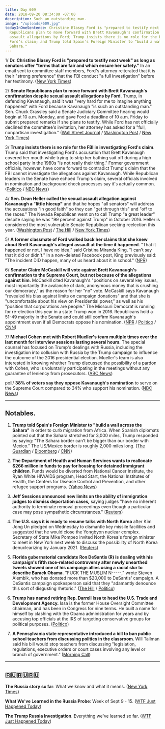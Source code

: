 ```yaml
---
title: Day 609
date: 2018-09-20 08:34:00 -07:00
description: Such an outstanding man.
image: "/uploads/609.jpg"
todayInOneSentence: Christine Blasey Ford is "prepared to testify next week"; Senate
  Republicans plan to move forward with Brett Kavanaugh's confirmation despite sexual
  assault allegations by Ford; Trump insists there is no role for the FBI in investigating
  Ford's claim; and Trump told Spain's Foreign Minister to "build a wall across the
  Sahara."
---
```


1/ **Dr. Christine Blasey Ford is "prepared to testify next week" as long as senators offer "terms that are fair and which ensure her safety."** In an email sent to committee staff members, Ford's attorney reiterated that it is their "strong preference" that the FBI conduct "a full investigation" before her testimony. ([New York Times](https://www.nytimes.com/2018/09/20/us/politics/brett-kavanaugh-christine-blasey.html))

2/ **Senate Republicans plan to move forward with Brett Kavanaugh's confirmation despite sexual assault allegations by Ford**. Trump, in defending Kavanaugh, said it was "very hard for me to imagine anything happened" with Ford because Kavanaugh "is such an outstanding man." Sen. Chuck Grassley said a Senate Judiciary Committee hearing would begin at 10 a.m. Monday, and gave Ford a deadline of 10 a.m. Friday to submit prepared remarks if she plans to testify. While Ford has not officially declined the committee's invitation, her attorney has asked for a "full, nonpartisan investigation." ([Wall Street Journal](https://www.wsj.com/articles/republicans-plan-to-push-ahead-on-kavanaugh-confirmation-1537370636) / [Washington Post](https://www.washingtonpost.com/politics/trump-says-alleged-assault-by-kavanaugh-is-very-hard-for-me-to-imagine/2018/09/19/07a71002-bbf3-11e8-bdc0-90f81cc58c5d_story.html) / [New York Times](https://www.nytimes.com/2018/09/19/us/politics/kavanaugh-accusations-trump-blasey-ford.html))

3/ **Trump insists there is no role for the FBI in investigating Ford's claim**. Trump said that investigating Ford's accusation that Brett Kavanaugh covered her mouth while trying to strip her bathing suit off during a high school party in the 1980s "is not really their thing." Former government officials, however, have come forward to contradict Trump's claim that the FBI cannot investigate the allegations against Kavanaugh. While Republican leaders in the Senate have echoed Trump's claim, several officials involved in nomination and background check processes say it's actually common. ([Politico](https://www.politico.com/story/2018/09/19/fbi-kavanaugh-allegations-trump-830150) / [NBC News](https://www.nbcnews.com/politics/supreme-court/can-fbi-investigate-allegation-against-brett-kavanaugh-n911036))

4/ **Sen. Dean Heller called the sexual assault allegation against Kavanaugh a "little hiccup"** and that he hopes "all senators" will address the accusations "in good faith" so they can "get through this" and "off to the races." The Nevada Republican went on to call Trump "a great leader" despite saying he was "99 percent against Trump" in October 2016. Heller is considered the most vulnerable Senate Republican seeking reelection this year. ([Washington Post](https://www.washingtonpost.com/politics/sen-heller-reportedly-refers-to-kavanaugh-assault-allegation-as-a-hiccup/2018/09/20/06458182-bcbe-11e8-8792-78719177250f_story.html) / [The Hill](https://thehill.com/homenews/senate/407565-gop-senator-kavanaugh-accusation-is-a-little-hiccup) / [New York Times](https://www.nytimes.com/2018/09/19/us/politics/dean-heller-trump.html))

5/ **A former classmate of Ford walked back her claims that she knew about Brett Kavanaugh's alleged assault at the time it happened**. "That it happened or not, I have no idea," said Cristina Miranda King. "I can't say that it did or didn't." In a now-deleted Facebook post, King previously said: "The incident DID happen, many of us heard about it in school." ([NPR](https://www.npr.org/2018/09/20/649787076/kavanaugh-accuser-classmate-that-it-happened-or-not-i-have-no-idea))

6/ **Senator Claire McCaskill will vote against Brett Kavanaugh's confirmation to the Supreme Court, but not because of the allegations against him.** McCaskill cited Kavanaugh's "positions on several key issues, most importantly the avalanche of dark, anonymous money that is crushing our democracy," as the reason for her "no" vote. McCaskill says Kavanaugh "revealed his bias against limits on campaign donations" and that she is "uncomfortable about his view on Presidential power," as well as his "position that corporations are people." The Missouri Democrat is running for re-election this year in a state Trump won in 2016. Republicans hold a 51-49 majority in the Senate and could still confirm Kavanaugh's appointment even if all Democrats oppose his nomination. ([NPR](https://www.npr.org/2018/09/20/649771824/sen-claire-mccaskill-i-will-vote-no-on-judge-kavanaugh) / [Politico](https://www.politico.com/story/2018/09/19/mccaskill-vote-no-kavanaugh-830630) / [CNN](https://www.cnn.com/2018/09/19/politics/mccaskill-kavanaugh-no/index.html))

7/ **Michael Cohen met with Robert Mueller's team multiple times over the last month for interview sessions lasting several hours**. The special counsel has focused on Trump's dealings with Russia, including the investigation into collusion with Russia by the Trump campaign to influence the outcome of the 2016 presidential election. Mueller's team is also interested in knowing whether Trump discussed the possibility of a pardon with Cohen, who is voluntarily participating in the meetings without any guarantee of leniency from prosecutors. ([ABC News](https://abcnews.go.com/Politics/michael-cohen-spoke-mueller-team-hours-asked-russia/story?id=57959664))

poll/ **38% of voters say they oppose Kavanaugh's nomination** to serve on the Supreme Court compared to 34% who support his nomination. ([NBC News](https://www.nbcnews.com/politics/first-read/poll-opposition-kavanaugh-s-confirmation-grows-n911581))

---

## Notables.

1. **Trump told Spain's Foreign Minister to "build a wall across the Sahara"** in order to curb migration from Africa. When Spanish diplomats pointed out that the Sahara stretched for 3,000 miles, Trump responded by saying: "The Sahara border can't be bigger than our border with Mexico." The US/Mexico border is roughly 2,000 miles long. ([The Guardian](https://www.theguardian.com/us-news/2018/sep/19/donald-trump-urged-spain-to-build-the-wall-across-the-sahara) / [Bloomberg](https://www.bloomberg.com/news/articles/2018-09-20/trump-told-spanish-minister-a-sahara-wall-could-stop-migrants) / [CNN](https://www.cnn.com/2018/09/20/politics/trump-spain-sahara-wall-intl/index.html))

2. **The Department of Health and Human Services wants to reallocate $266 million in funds to pay for housing for detained immigrant children**. Funds would be diverted from National Cancer Institute, the Ryan White HIV/AIDS program, Head Start, the National Institutes of Health, the Centers for Disease Control and Prevention, and other refugee support programs. ([Yahoo News](https://www.yahoo.com/news/exclusive-immigrant-children-detention-hhs-cuts-funds-programs-like-cancer-research-230259583.html))

3. **Jeff Sessions announced new limits on the ability of immigration judges to dismiss deportation cases,** saying judges "have no inherent authority to terminate removal proceedings even though a particular case may pose sympathetic circumstances." ([Reuters](https://www.reuters.com/article/us-usa-immigration-sessions/sessions-limits-u-s-judges-ability-to-dismiss-deportation-cases-idUSKCN1LZ2TG))

4. **The U.S. says it is ready to resume talks with North Korea** after Kim Jong Un pledged on Wednesday to dismantle key missile facilities and suggested that he would close the Yongbyon nuclear complex. Secretary of State Mike Pompeo invited North Korea's foreign minister to meet in New York next week to discuss the possibility of North Korea denuclearizing by January 2021. ([Reuters](https://www.reuters.com/article/us-northkorea-southkorea-summit/u-s-ready-to-resume-north-korea-talks-seeks-denuclearization-by-2021-idUSKCN1LY30R))

5. **Florida gubernatorial candidate Ron DeSantis (R) is dealing with his campaign's fifth race-related controversy after newly unearthed tweets showed one of his campaign allies using a racial slur to describe Barack Obama.** "FUCK THE MUSLIM N-----," wrote Steven Alembik, who has donated more than $20,000 to DeSantis' campaign. A DeSantis campaign spokesperson said that they "adamantly denounce this sort of disgusting rhetoric." ([The Hill](https://thehill.com/blogs/blog-briefing-room/407554-desantis-ally-calls-obama-racial-slur-on-twitter) / [Politico](https://www.politico.com/story/2018/09/20/ron-desantis-florida-racial-issues-830726))

6. **Trump has named retiring Rep. Darrell Issa to head the U.S. Trade and Development Agency.** Issa is the former House Oversight Committee chairman, and has been in Congress for nine terms. He built a name for himself by clashing with the Obama administration for years and by accusing top officials at the IRS of targeting conservative groups for political purposes. ([Politico](https://www.politico.com/story/2018/09/19/trump-darrell-issa-trade-agency-830654))

7. **A Pennsylvania state representative introduced a bill to ban public school teachers from discussing politics in the classroom**. Will Tallman said his bill would stop teachers from discussing "legislation, regulations, executive orders or court cases involving any level or branch of government." ([Morning Call](http://www.mcall.com/news/nationworld/pennsylvania/mc-nws-pennsylvania-tallman-political-speech-ban-bill-20180917-story.html))

---

## **🇷🇺🇷🇺🇷🇺**

**The Russia story so far**: What we know and what it means. ([New York Times](https://www.nytimes.com/interactive/2018/09/20/us/politics/russia-interference-election-trump-clinton.html))

**What We've Learned in the Russia Probe**: Week of Sept 9 - 15. ([WTF Just Happened Today](https://whatthefuckjusthappenedtoday.com/what-we-learned/2018/09/week-of-sept-9-15/))

**The Trump Russia Investigation**. Everything we've learned so far. ([WTF Just Happened Today](https://whatthefuckjusthappenedtoday.com/trump-russia-investigation/))